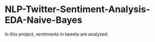 # NLP-Twitter-Sentiment-Analysis-EDA-Naive-Bayes
In this project, sentiments in tweets are analyzed.
